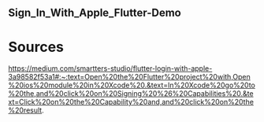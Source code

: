 ## Sign_In_With_Apple_Flutter-Demo

# Sources
https://medium.com/smartters-studio/flutter-login-with-apple-3a98582f53a1#:~:text=Open%20the%20Flutter%20project%20with,Open%20ios%20module%20in%20Xcode%20.&text=In%20Xcode%20go%20to%20the,and%20click%20on%20Signing%20%26%20Capabilities%20.&text=Click%20on%20the%20Capability%20and,and%20click%20on%20the%20result.
